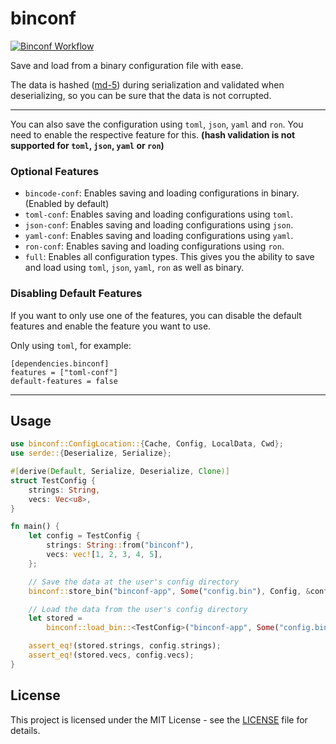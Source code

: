 # binconf

[![Binconf Workflow](https://github.com/OLoKo64/binconf/actions/workflows/rust.yml/badge.svg)](https://github.com/OLoKo64/binconf/actions/workflows/rust.yml)

Save and load from a binary configuration file with ease.

The data is hashed ([md-5](https://crates.io/crates/md-5)) during serialization and validated when deserializing, so you can be sure that the data is not corrupted.

---

You can also save the configuration using `toml`, `json`, `yaml` and `ron`. You need to enable the respective feature for this. **(hash validation is not supported for `toml`, `json`, `yaml` or `ron`)**

### Optional Features

- `bincode-conf`: Enables saving and loading configurations in binary. (Enabled by default)
- `toml-conf`: Enables saving and loading configurations using `toml`.
- `json-conf`: Enables saving and loading configurations using `json`.
- `yaml-conf`: Enables saving and loading configurations using `yaml`.
- `ron-conf`: Enables saving and loading configurations using `ron`.
- `full`: Enables all configuration types. This gives you the ability to save and load using `toml`, `json`, `yaml`, `ron` as well as binary.

### Disabling Default Features

If you want to only use one of the features, you can disable the default features and enable the feature you want to use.

Only using `toml`, for example:

```
[dependencies.binconf]
features = ["toml-conf"]
default-features = false
```

---

## Usage

```rust
use binconf::ConfigLocation::{Cache, Config, LocalData, Cwd};
use serde::{Deserialize, Serialize};

#[derive(Default, Serialize, Deserialize, Clone)]
struct TestConfig {
    strings: String,
    vecs: Vec<u8>,
}

fn main() {
    let config = TestConfig {
        strings: String::from("binconf"),
        vecs: vec![1, 2, 3, 4, 5],
    };

    // Save the data at the user's config directory
    binconf::store_bin("binconf-app", Some("config.bin"), Config, &config).unwrap();

    // Load the data from the user's config directory
    let stored =
        binconf::load_bin::<TestConfig>("binconf-app", Some("config.bin"), Config, false).unwrap();

    assert_eq!(stored.strings, config.strings);
    assert_eq!(stored.vecs, config.vecs);
}
```

## License

This project is licensed under the MIT License - see the [LICENSE](LICENSE) file for details.
